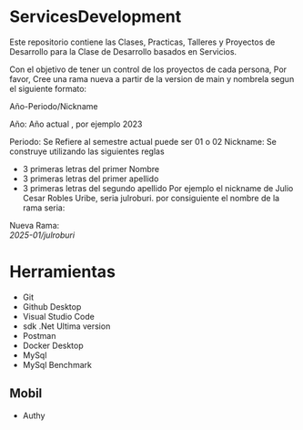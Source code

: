 # ServicesDevelopment
Este repositorio contiene las Clases, Practicas, Talleres y Proyectos de Desarrollo para la Clase de Desarrollo basados en Servicios.

Con el objetivo de tener un control de los proyectos de cada persona, Por favor, Cree una rama nueva a partir de la version de main y nombrela segun el siguiente formato:

Año-Periodo/Nickname

Año: Año actual , por ejemplo 2023

Periodo: Se Refiere al semestre actual puede ser 01 o 02
Nickname: Se construye utilizando las siguientes reglas
- 3 primeras letras del primer Nombre
- 3 primeras letras del primer apellido
- 3 primeras letras del segundo apellido Por ejemplo el nickname de Julio Cesar Robles Uribe, seria julroburi. por consiguiente el nombre de la rama seria:

Nueva Rama: <br>
*2025-01/julroburi*

# Herramientas
- Git
- Github Desktop
- Visual Studio Code
- sdk .Net Ultima version
- Postman
- Docker Desktop
- MySql
- MySql Benchmark

## Mobil
- Authy
